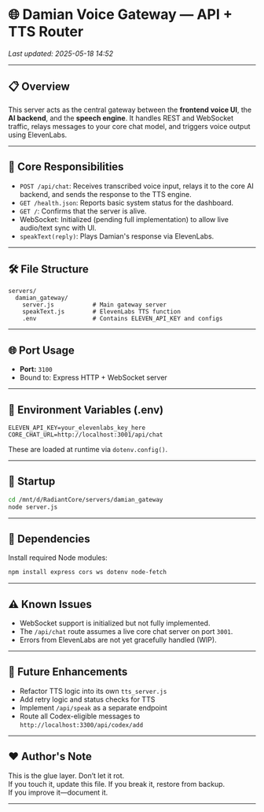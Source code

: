 # 🌐 Damian Voice Gateway — API + TTS Router

_Last updated: 2025-05-18 14:52_

---

## 📋 Overview

This server acts as the central gateway between the **frontend voice UI**, the **AI backend**, and the **speech engine**. It handles REST and WebSocket traffic, relays messages to your core chat model, and triggers voice output using ElevenLabs.

---

## 🔌 Core Responsibilities

- `POST /api/chat`: Receives transcribed voice input, relays it to the core AI backend, and sends the response to the TTS engine.
- `GET /health.json`: Reports basic system status for the dashboard.
- `GET /`: Confirms that the server is alive.
- WebSocket: Initialized (pending full implementation) to allow live audio/text sync with UI.
- `speakText(reply)`: Plays Damian's response via ElevenLabs.

---

## 🛠️ File Structure

```
servers/
  damian_gateway/
    server.js           # Main gateway server
    speakText.js        # ElevenLabs TTS function
    .env                # Contains ELEVEN_API_KEY and configs
```

---

## 🌐 Port Usage

- **Port:** `3100`
- Bound to: Express HTTP + WebSocket server

---

## 🔐 Environment Variables (.env)

```
ELEVEN_API_KEY=your_elevenlabs_key_here
CORE_CHAT_URL=http://localhost:3001/api/chat
```

These are loaded at runtime via `dotenv.config()`.

---

## 🚀 Startup

```bash
cd /mnt/d/RadiantCore/servers/damian_gateway
node server.js
```

---

## 🔁 Dependencies

Install required Node modules:

```bash
npm install express cors ws dotenv node-fetch
```

---

## ⚠️ Known Issues

- WebSocket support is initialized but not fully implemented.
- The `/api/chat` route assumes a live core chat server on port `3001`.
- Errors from ElevenLabs are not yet gracefully handled (WIP).

---

## 🧭 Future Enhancements

- Refactor TTS logic into its own `tts_server.js`
- Add retry logic and status checks for TTS
- Implement `/api/speak` as a separate endpoint
- Route all Codex-eligible messages to `http://localhost:3300/api/codex/add`

---

## ❤️ Author's Note

This is the glue layer. Don’t let it rot.  
If you touch it, update this file. If you break it, restore from backup.  
If you improve it—document it.

---

